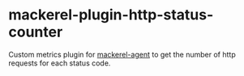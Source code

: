 mackerel-plugin-http-status-counter
===

Custom metrics plugin for [mackerel-agent](https://github.com/mackerelio/mackerel-agent) to get the number of http requests for each status code.
